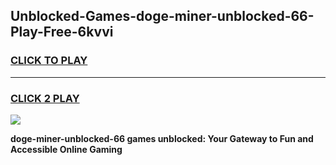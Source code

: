 
## Unblocked-Games-doge-miner-unblocked-66-Play-Free-6kvvi
<h3>
<a href="https://premium76.site?title=doge-miner-unblocked-66&ref=19M">CLICK TO PLAY</a></h3>
<hr>

<h3>
<a href="https://premium76.site?title=doge-miner-unblocked-66&ref=19M">CLICK 2 PLAY</a>
  
</h3>

<a href="https://premium76.site?title=doge-miner-unblocked-66&ref=19M"><img src="https://clearcache.store/games.png"></a>


**doge-miner-unblocked-66 games unblocked: Your Gateway to Fun and Accessible Online Gaming**
